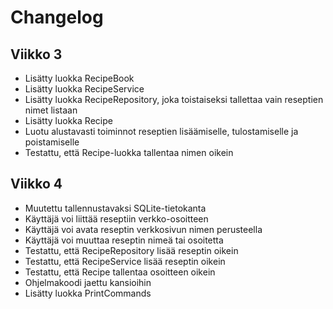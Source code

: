 # Changelog

## Viikko 3

- Lisätty luokka RecipeBook
- Lisätty luokka RecipeService
- Lisätty luokka RecipeRepository, joka toistaiseksi tallettaa vain reseptien nimet listaan
- Lisätty luokka Recipe
- Luotu alustavasti toiminnot reseptien lisäämiselle, tulostamiselle ja poistamiselle
- Testattu, että Recipe-luokka tallentaa nimen oikein

## Viikko 4

- Muutettu tallennustavaksi SQLite-tietokanta
- Käyttäjä voi liittää reseptiin verkko-osoitteen
- Käyttäjä voi avata reseptin verkkosivun nimen perusteella
- Käyttäjä voi muuttaa reseptin nimeä tai osoitetta
- Testattu, että RecipeRepository lisää reseptin oikein
- Testattu, että RecipeService lisää reseptin oikein
- Testattu, että Recipe tallentaa osoitteen oikein
- Ohjelmakoodi jaettu kansioihin
- Lisätty luokka PrintCommands
